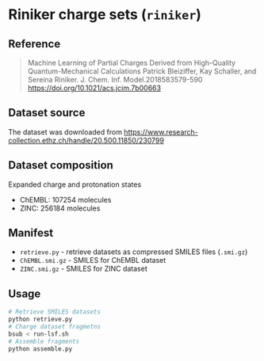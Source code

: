 # Riniker charge sets (`riniker`)

## Reference

> Machine Learning of Partial Charges Derived from High-Quality Quantum-Mechanical Calculations
> Patrick Bleiziffer, Kay Schaller, and Sereina Riniker. 
> J. Chem. Inf. Model.2018583579-590
> https://doi.org/10.1021/acs.jcim.7b00663

## Dataset source

The dataset was downloaded from https://www.research-collection.ethz.ch/handle/20.500.11850/230799

## Dataset composition

Expanded charge and protonation states

* ChEMBL: 107254 molecules
* ZINC: 256184 molecules

## Manifest
* `retrieve.py` - retrieve datasets as compressed SMILES files (`.smi.gz`)
* `ChEMBL.smi.gz` - SMILES for ChEMBL dataset
* `ZINC.smi.gz` - SMILES for ZINC dataset

## Usage

```bash
# Retrieve SMILES datasets
python retrieve.py
# Charge dataset fragmetns
bsub < run-lsf.sh
# Assemble fragments
python assemble.py
```

